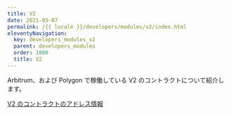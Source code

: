 ```yaml
---
title: V2
date: 2021-05-07
permalink: /{{ locale }}/developers/modules/v2/index.html
eleventyNavigation:
  key: developers_modules_v2
  parent: developers_modules
  order: 1000
  title: V2
---
```


Arbitrum、および Polygon で稼働している V2 のコントラクトについて紹介します。

[V2 のコントラクトのアドレス情報](https://github.com/dev-protocol/protocol-v2/wiki)

